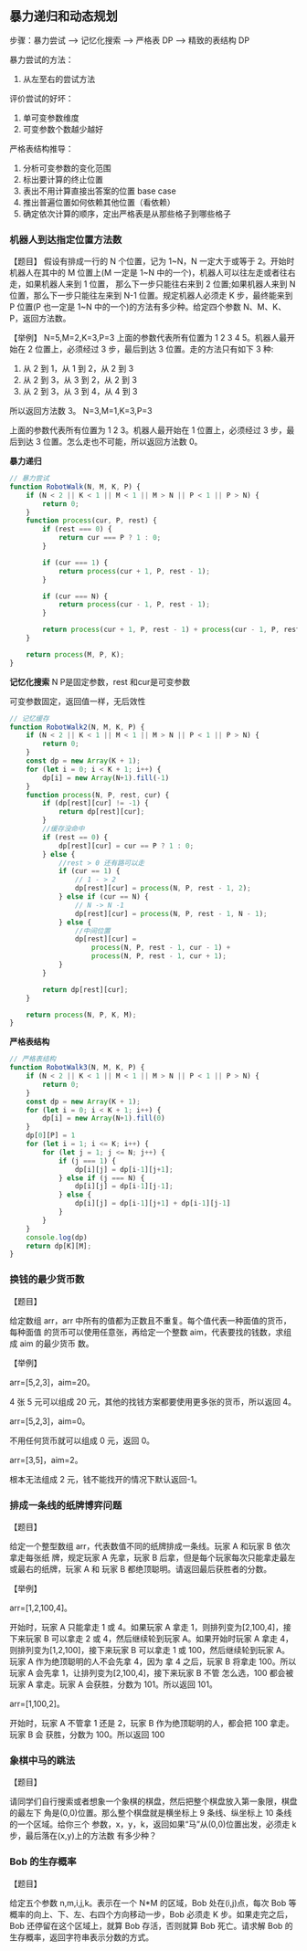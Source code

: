 ## 暴力递归和动态规划

步骤：暴力尝试 ——> 记忆化搜索 ——> 严格表 DP ——> 精致的表结构 DP

暴力尝试的方法：

1. 从左至右的尝试方法

评价尝试的好坏：

1. 单可变参数维度
2. 可变参数个数越少越好

严格表结构推导：

1. 分析可变参数的变化范围
2. 标出要计算的终止位置
3. 表出不用计算直接出答案的位置 base case
4. 推出普遍位置如何依赖其他位置（看依赖）
5. 确定依次计算的顺序，定出严格表是从那些格子到哪些格子

### 机器人到达指定位置方法数

【题目】
假设有排成一行的 N 个位置，记为 1~N，N 一定大于或等于 2。开始时机器人在其中的 M 位置上(M 一定是 1~N 中的一个)，机器人可以往左走或者往右走，如果机器人来到 1 位置， 那么下一步只能往右来到 2 位置;如果机器人来到 N 位置，那么下一步只能往左来到 N-1 位置。规定机器人必须走 K 步，最终能来到 P 位置(P 也一定是 1~N 中的一个)的方法有多少种。给定四个参数 N、M、K、P，返回方法数。

【举例】
N=5,M=2,K=3,P=3
上面的参数代表所有位置为 1 2 3 4 5。机器人最开始在 2 位置上，必须经过 3 步，最后到达 3 位置。走的方法只有如下 3 种:

1. 从 2 到 1，从 1 到 2，从 2 到 3
2. 从 2 到 3，从 3 到 2，从 2 到 3
3. 从 2 到 3，从 3 到 4，从 4 到 3
   
所以返回方法数 3。 N=3,M=1,K=3,P=3

上面的参数代表所有位置为 1 2 3。机器人最开始在 1 位置上，必须经过 3 步，最后到达 3 位置。怎么走也不可能，所以返回方法数 0。

**暴力递归**
```js
// 暴力尝试
function RobotWalk(N, M, K, P) {
    if (N < 2 || K < 1 || M < 1 || M > N || P < 1 || P > N) {
        return 0;
    }
    function process(cur, P, rest) {
        if (rest === 0) {
            return cur === P ? 1 : 0;
        }

        if (cur === 1) {
            return process(cur + 1, P, rest - 1);
        }

        if (cur === N) {
            return process(cur - 1, P, rest - 1);
        }

        return process(cur + 1, P, rest - 1) + process(cur - 1, P, rest - 1);
    }

    return process(M, P, K);
}
```

**记忆化搜索**
N P是固定参数，rest 和cur是可变参数

可变参数固定，返回值一样，无后效性


```js
// 记忆缓存
function RobotWalk2(N, M, K, P) {
    if (N < 2 || K < 1 || M < 1 || M > N || P < 1 || P > N) {
        return 0;
    }
    const dp = new Array(K + 1);
    for (let i = 0; i < K + 1; i++) {
        dp[i] = new Array(N+1).fill(-1)
    }
    function process(N, P, rest, cur) {
        if (dp[rest][cur] != -1) {
            return dp[rest][cur];
        }
        //缓存没命中
        if (rest == 0) {
            dp[rest][cur] = cur == P ? 1 : 0;
        } else {
            //rest > 0 还有路可以走
            if (cur == 1) {
                // 1 - > 2
                dp[rest][cur] = process(N, P, rest - 1, 2);
            } else if (cur == N) {
                // N -> N -1
                dp[rest][cur] = process(N, P, rest - 1, N - 1);
            } else {
                //中间位置
                dp[rest][cur] =
                    process(N, P, rest - 1, cur - 1) +
                    process(N, P, rest - 1, cur + 1);
            }
        }

        return dp[rest][cur];
    }

    return process(N, P, K, M);
}
```

**严格表结构**

```js
// 严格表结构
function RobotWalk3(N, M, K, P) {
    if (N < 2 || K < 1 || M < 1 || M > N || P < 1 || P > N) {
        return 0;
    }
    const dp = new Array(K + 1);
    for (let i = 0; i < K + 1; i++) {
        dp[i] = new Array(N+1).fill(0)
    }
    dp[0][P] = 1
    for (let i = 1; i <= K; i++) {
        for (let j = 1; j <= N; j++) {
            if (j === 1) {
                dp[i][j] = dp[i-1][j+1];
            } else if (j === N) {
                dp[i][j] = dp[i-1][j-1];
            } else {
                dp[i][j] = dp[i-1][j+1] + dp[i-1][j-1]
            }
        }
    }
    console.log(dp)
    return dp[K][M];
}
```
### 换钱的最少货币数

【题目】

给定数组 arr，arr 中所有的值都为正数且不重复。每个值代表一种面值的货币，每种面值
的货币可以使用任意张，再给定一个整数 aim，代表要找的钱数，求组成 aim 的最少货币
数。

【举例】

arr=[5,2,3]，aim=20。

4 张 5 元可以组成 20 元，其他的找钱方案都要使用更多张的货币，所以返回 4。

arr=[5,2,3]，aim=0。

不用任何货币就可以组成 0 元，返回 0。

arr=[3,5]，aim=2。

根本无法组成 2 元，钱不能找开的情况下默认返回-1。

### 排成一条线的纸牌博弈问题

【题目】

给定一个整型数组 arr，代表数值不同的纸牌排成一条线。玩家 A 和玩家 B 依次拿走每张纸 牌，规定玩家 A 先拿，玩家 B 后拿，但是每个玩家每次只能拿走最左或最右的纸牌，玩家 A 和 玩家 B 都绝顶聪明。请返回最后获胜者的分数。

【举例】

arr=[1,2,100,4]。

开始时，玩家 A 只能拿走 1 或 4。如果玩家 A 拿走 1，则排列变为[2,100,4]，接下来玩家 B 可以拿走 2 或 4，然后继续轮到玩家 A。如果开始时玩家 A 拿走 4，则排列变为[1,2,100]，接下来玩家 B 可以拿走 1 或 100，然后继续轮到玩家 A。玩家 A 作为绝顶聪明的人不会先拿 4，因为 拿 4 之后，玩家 B 将拿走 100。所以玩家 A 会先拿 1，让排列变为[2,100,4]，接下来玩家 B 不管 怎么选，100 都会被玩家 A 拿走。玩家 A 会获胜，分数为 101。所以返回 101。

arr=[1,100,2]。

开始时，玩家 A 不管拿 1 还是 2，玩家 B 作为绝顶聪明的人，都会把 100 拿走。玩家 B 会
获胜，分数为 100。所以返回 100

### 象棋中马的跳法

【题目】

请同学们自行搜索或者想象一个象棋的棋盘，然后把整个棋盘放入第一象限，棋盘的最左下
角是(0,0)位置。那么整个棋盘就是横坐标上 9 条线、纵坐标上 10 条线的一个区域。给你三个
参数，x，y，k，返回如果“马”从(0,0)位置出发，必须走 k 步，最后落在(x,y)上的方法数
有多少种？

### Bob 的生存概率

【题目】

给定五个参数 n,m,i,j,k。表示在一个 N\*M 的区域，Bob 处在(i,j)点，每次 Bob 等概率的向上、下、左、右四个方向移动一步，Bob 必须走 K 步。如果走完之后，Bob 还停留在这个区域上，就算 Bob 存活，否则就算 Bob 死亡。请求解 Bob 的生存概率，返回字符串表示分数的方式。
